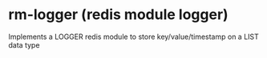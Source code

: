 rm-logger (redis module logger)
==============================
Implements a LOGGER redis module to store key/value/timestamp on a LIST data type
